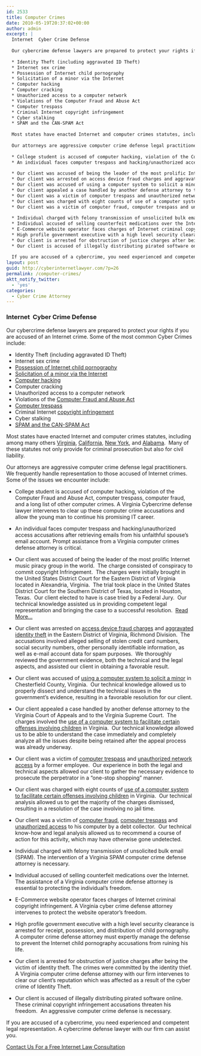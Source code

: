 ```yaml
---
id: 2533
title: Computer Crimes
date: 2010-05-19T20:37:02+00:00
author: admin
excerpt: |
  Internet  Cyber Crime Defense
  
  Our cybercrime defense lawyers are prepared to protect your rights if you are accused of an Internet crime. Some of the most common Cyber Crimes include:
  
  * Identity Theft (including aggravated ID Theft)
  * Internet sex crime
  * Possession of Internet child pornography
  * Solicitation of a minor via the Internet
  * Computer hacking
  * Computer cracking
  * Unauthorized access to a computer network
  * Violations of the Computer Fraud and Abuse Act
  * Computer trespass
  * Criminal Internet copyright infringement
  * Cyber stalking
  * SPAM and the CAN-SPAM Act
  
  Most states have enacted Internet and computer crimes statutes, including among many others Virginia, California, New York, and Alabama.  Many of these statutes not only provide for criminal prosecution but also for civil liability.
  
  Our attorneys are aggressive computer crime defense legal practitioners.  We frequently handle representation to those accused of Internet crimes.  Some of the issues we encounter include:
  
  * College student is accused of computer hacking, violation of the Computer Fraud and Abuse Act, computer trespass, computer fraud, and a long list of other computer crimes. A Virginia Cybercrime defense lawyer intervenes to clear up these computer crime accusations and allow the young man to continue his promising IT career.
  * An individual faces computer trespass and hacking/unauthorized access accusations after retrieving emails from his unfaithful spouse's email account. Prompt assistance from a Virginia computer crimes defense attorney is critical.
  
  * Our client was accused of being the leader of the most prolific Internet music piracy group in the world.  The charge consisted of conspiracy to commit copyright Infringement.  The charges were initially brought in the United States District Court for the Eastern District of Virginia located in Alexandria, Virginia.  The trial took place in the United States District Court for the Southern District of Texas, located in Houston, Texas.  Our client elected to have is case tried by a Federal Jury.  Our technical knowledge assisted us in providing competent legal representation and bringing the case to a successful resolution.  Read More…
  * Our client was arrested on access device fraud charges and aggravated identity theft in the Eastern District of Virginia, Richmond Division.  The accusations involved alleged selling of stolen credit card numbers, social security numbers, other personally identifiable information, as well as e-mail account data for spam purposes.  We thoroughly reviewed the government evidence, both the technical and the legal aspects, and assisted our client in obtaining a favorable result.
  * Our client was accused of using a computer system to solicit a minor in Chesterfield County, Virginia.  Our technical knowledge allowed us to properly dissect and understand the technical issues in the government’s evidence, resulting in a favorable resolution for our client.
  * Our client appealed a case handled by another defense attorney to the Virginia Court of Appeals and to the Virginia Supreme Court.  The charges involved the use of a computer system to facilitate certain offenses involving children in Virginia.  Our technical knowledge allowed us to be able to understand the case immediately and completely analyze all the issues despite being retained after the appeal process was already underway.
  * Our client was a victim of computer trespass and unauthorized network access by a former employee.  Our experience in both the legal and technical aspects allowed our client to gather the necessary evidence to prosecute the perpetrator in a “one-stop shopping” manner.
  * Our client was charged with eight counts of use of a computer system to facilitate certain offenses involving children in Virginia.  Our technical analysis allowed us to get the majority of the charges dismissed, resulting in a resolution of the case involving no jail time.
  * Our client was a victim of computer fraud, computer trespass and unauthorized access to his computer by a debt collector.  Our technical know-how and legal analysis allowed us to recommend a course of action for this activity, which may have otherwise gone undetected.
  
  * Individual charged with felony transmission of unsolicited bulk email (SPAM). The intervention of a Virginia SPAM computer crime defense attorney is necessary.
  * Individual accused of selling counterfeit medications over the Internet. The assistance of a Virginia computer crime defense attorney is essential to protecting the individual's freedom.
  * E-Commerce website operator faces charges of Internet criminal copyright infringement. A Virginia cyber crime defense attorney intervenes to protect the website operator's freedom.
  * High profile government executive with a high level security clearance is arrested for receipt, possession, and distribution of child pornography. A computer crime defense attorney must expertly manage the defense to prevent the Internet child pornography accusations from ruining his life.
  * Our client is arrested for obstruction of justice charges after being the victim of identity theft. The crimes were committed by the identity thief. A Virginia computer crime defense attorney with our firm intervenes to clear our client's reputation which was affected as a result of the cyber crime of Identity Theft.
  * Our client is accused of illegally distributing pirated software online. These criminal copyright infringement accusations threaten his freedom.  An aggressive computer crime defense is necessary.
  
  If you are accused of a cybercrime, you need experienced and competent legal representation. A cybercrime defense lawyer with our firm can assist you.
layout: post
guid: http://cyberinternetlawyer.com/?p=26
permalink: /computer-crimes/
aktt_notify_twitter:
  - 'yes'
categories:
  - Cyber Crime Attorney
---
```

### Internet  Cyber Crime Defense

Our cybercrime defense lawyers are prepared to protect your rights if you are accused of an Internet crime. Some of the most common Cyber Crimes include:

  * Identity Theft (including aggravated ID Theft)
  * Internet sex crime
  * <a title="Possession of Child Pornography VA" href="http://cyber-crime-defense.com/possession_of_child_pornography.html" target="_blank" rel="nofollow" >Possession of Internet child pornography</a>
  *  <a href="http://www.cyberinternetlawyer.com/InternetSolicitationOfMinor.html" target="_blank" rel="nofollow" >Solicitation of a minor via the Internet</a>
  * <a title="Hacking Defense Attorney" href="http://cyberinternetlawyer.com/hacking_unauthorized_access.html" target="_blank">Computer hacking</a>
  * Computer cracking
  * Unauthorized access to a computer network
  * Violations of the  <a href="http://www.cyberinternetlawyer.com/Computer_Fraud_and_Abuse_Act.html" target="_blank"  rel="nofollow" >Computer Fraud and Abuse Act</a>
  * <a title="Computer Trespass Defense Lawyer" href="http://cyber-crime-defense.com/computer-trespass.html" target="_blank" rel="nofollow" >Computer trespass</a>
  * Criminal Internet  <a href="http://www.cyberinternetlawyer.com/CriminalCopyrightInfringement.html" target="_blank"  rel="nofollow" >copyright infringement</a>
  * Cyber stalking
  *  <a href="http://www.cyberinternetlawyer.com/Commercial_Email_Spam.html" target="_blank"  rel="nofollow" >SPAM and the CAN-SPAM Act</a>

Most states have enacted Internet and computer crimes statutes, including among many others <a href="http://www.cyberinternetlawyer.com/Virginia_Computer_Crimes.html" target="_blank" rel="nofollow" >Virginia</a>, <a href="http://www.cyberinternetlawyer.com/California_Computer_Crimes.html" target="_blank" rel="nofollow" >California</a>,  <a href="http://www.cyberinternetlawyer.com/New_York_Computer_Crimes.html" target="_blank" rel="nofollow" >New York</a>, and  <a href="http://www.cyberinternetlawyer.com/Alabama_Computer_Crimes.html" target="_blank" rel="nofollow" >Alabama</a>.  Many of these statutes not only provide for criminal prosecution but also for civil liability.

Our attorneys are aggressive computer crime defense legal practitioners.  We frequently handle representation to those accused of Internet crimes.  Some of the issues we encounter include:

  * College student is accused of computer hacking, violation of the Computer Fraud and Abuse Act, computer trespass, computer fraud, and a long list of other computer crimes. A Virginia Cybercrime defense lawyer intervenes to clear up these computer crime accusations and allow the young man to continue his promising IT career.
  * An individual faces computer trespass and hacking/unauthorized access accusations after retrieving emails from his unfaithful spouse&#8217;s email account. Prompt assistance from a Virginia computer crimes defense attorney is critical.

  * Our client was accused of being the leader of the most prolific Internet music piracy group in the world.  The charge consisted of conspiracy to commit copyright Infringement.  The charges were initially brought in the United States District Court for the Eastern District of Virginia located in Alexandria, Virginia.  The trial took place in the United States District Court for the Southern District of Texas, located in Houston, Texas.  Our client elected to have is case tried by a Federal Jury.  Our technical knowledge assisted us in providing competent legal representation and bringing the case to a successful resolution.  <a title="Copyright Infringement Defense Lawyer" href="http://cyber-crime-defense.com/category/musicpiracycase" target="_blank" rel="nofollow" >Read More…</a>
  * Our client was arrested on <a title="Access Device Fraud" href="http://cyberinternetlawyer.com/hacking_unauthorized_access.html" target="_blank">access device fraud charges</a> and <a title="Aggravated identity theft" href="http://cyber-crime-defense.com/category/identitytheft" target="_blank" rel="nofollow" >aggravated identity theft</a> in the Eastern District of Virginia, Richmond Division.  The accusations involved alleged selling of stolen credit card numbers, social security numbers, other personally identifiable information, as well as e-mail account data for spam purposes.  We thoroughly reviewed the government evidence, both the technical and the legal aspects, and assisted our client in obtaining a favorable result.
  * Our client was accused of <a title="Internet solicitation of minor Virginia" href="http://cyberinternetlawyer.com/internetsolicitationofminor.html" target="_blank">using a computer system to solicit a minor</a> in Chesterfield County, Virginia.  Our technical knowledge allowed us to properly dissect and understand the technical issues in the government’s evidence, resulting in a favorable resolution for our client.
  * Our client appealed a case handled by another defense attorney to the Virginia Court of Appeals and to the Virginia Supreme Court.  The charges involved the <a title="Internet solicitation of minor Virginia" href="http://cyberinternetlawyer.com/internetsolicitationofminor.html" target="_blank">use of a computer system to facilitate certain offenses involving children</a> in Virginia.  Our technical knowledge allowed us to be able to understand the case immediately and completely analyze all the issues despite being retained after the appeal process was already underway.
  * Our client was a victim of <a title="computer trespass" href="http://cyber-crime-defense.com/computer-trespass.html" target="_blank" rel="nofollow" >computer trespass</a> and <a title="Hacking Unauthorized Access Lawyer" href="http://cyberinternetlawyer.com/hacking_unauthorized_access.html" target="_blank">unauthorized network access</a> by a former employee.  Our experience in both the legal and technical aspects allowed our client to gather the necessary evidence to prosecute the perpetrator in a “one-stop shopping” manner.
  * Our client was charged with eight counts of <a title="Internet solicitation of minor Virginia" href="http://cyberinternetlawyer.com/internetsolicitationofminor.html" target="_blank">use of a computer system to facilitate certain offenses involving children</a> in Virginia.  Our technical analysis allowed us to get the majority of the charges dismissed, resulting in a resolution of the case involving no jail time.
  * Our client was a victim of <a title="computer fraud attorney" href="http://cyber-crime-defense.com/computer_fraud.html" target="_blank" rel="nofollow" >computer fraud</a>, <a title="computer trespass" href="http://cyber-crime-defense.com/computer-trespass.html" target="_blank" rel="nofollow" >computer trespass</a> and <a title="Hacking Unauthorized Access Lawyer" href="http://cyberinternetlawyer.com/hacking_unauthorized_access.html" target="_blank">unauthorized access</a> to his computer by a debt collector.  Our technical know-how and legal analysis allowed us to recommend a course of action for this activity, which may have otherwise gone undetected.

  * Individual charged with felony transmission of unsolicited bulk email (SPAM). The intervention of a Virginia SPAM computer crime defense attorney is necessary.
  * Individual accused of selling counterfeit medications over the Internet. The assistance of a Virginia computer crime defense attorney is essential to protecting the individual&#8217;s freedom.
  * E-Commerce website operator faces charges of Internet criminal copyright infringement. A Virginia cyber crime defense attorney intervenes to protect the website operator&#8217;s freedom.
  * High profile government executive with a high level security clearance is arrested for receipt, possession, and distribution of child pornography. A computer crime defense attorney must expertly manage the defense to prevent the Internet child pornography accusations from ruining his life.
  * Our client is arrested for obstruction of justice charges after being the victim of identity theft. The crimes were committed by the identity thief. A Virginia computer crime defense attorney with our firm intervenes to clear our client&#8217;s reputation which was affected as a result of the cyber crime of Identity Theft.
  * Our client is accused of illegally distributing pirated software online. These criminal copyright infringement accusations threaten his freedom.  An aggressive computer crime defense is necessary.

If you are accused of a cybercrime, you need experienced and competent legal representation. A cybercrime defense lawyer with our firm can assist you.

<div id="container2">
  <div id="content1">
    <p>
      <a title="Internet Lawyer" href="http://cyberinternetlawyer.com/contact-us" target="_self"> Contact Us For a Free Internet Law Consultation</a>
    </p>
  </div>
</div>